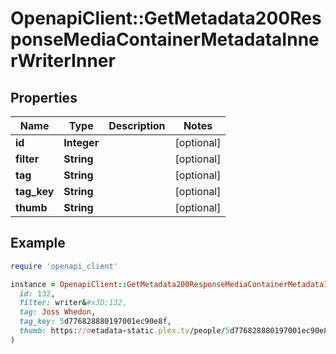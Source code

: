 # OpenapiClient::GetMetadata200ResponseMediaContainerMetadataInnerWriterInner

## Properties

| Name | Type | Description | Notes |
| ---- | ---- | ----------- | ----- |
| **id** | **Integer** |  | [optional] |
| **filter** | **String** |  | [optional] |
| **tag** | **String** |  | [optional] |
| **tag_key** | **String** |  | [optional] |
| **thumb** | **String** |  | [optional] |

## Example

```ruby
require 'openapi_client'

instance = OpenapiClient::GetMetadata200ResponseMediaContainerMetadataInnerWriterInner.new(
  id: 132,
  filter: writer&#x3D;132,
  tag: Joss Whedon,
  tag_key: 5d776828880197001ec90e8f,
  thumb: https://metadata-static.plex.tv/people/5d776828880197001ec90e8f.jpg
)
```

